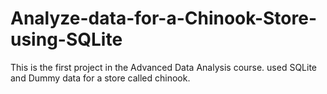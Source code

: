 # Analyze-data-for-a-Chinook-Store-using-SQLite
This is the first project in the Advanced Data Analysis course.  used SQLite and Dummy data for a store called chinook.
